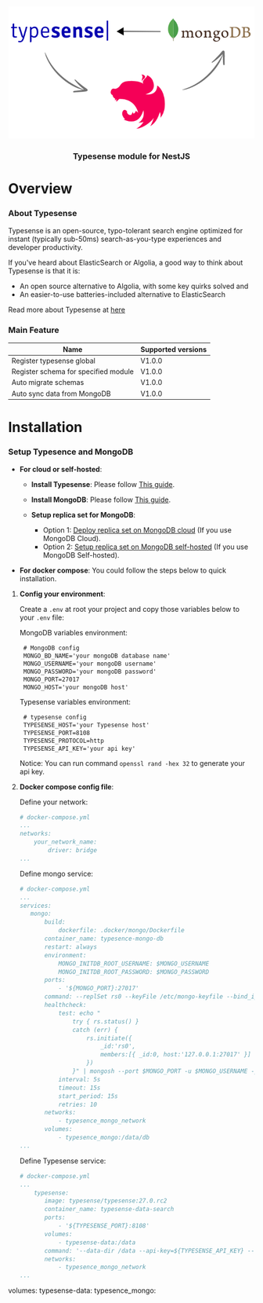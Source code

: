 <div align="center">
    <img src="images/overview.png" alt="typesense-nestjs"><br/>
    <h3>Typesense module for NestJS</h3>
</div>

# Overview

### About Typesense

Typesense is an open-source, typo-tolerant search engine optimized for instant (typically sub-50ms) search-as-you-type experiences and developer productivity.

If you've heard about ElasticSearch or Algolia, a good way to think about Typesense is that it is:
- An open source alternative to Algolia, with some key quirks solved and
- An easier-to-use batteries-included alternative to ElasticSearch

Read more about Typesense at [here](https://typesense.org/docs/overview/what-is-typesense.html)

### Main Feature

| Name | Supported versions |
|----------|----------|
| Register typesense global | V1.0.0 |
| Register schema for specified module | V1.0.0 |
| Auto migrate schemas | V1.0.0 |
| Auto sync data from MongoDB | V1.0.0 |

# Installation

### Setup Typesence and MongoDB

- **For cloud or self-hosted**:
  - **Install Typesense**: Please follow [This guide](https://typesense.org/docs/guide/install-typesense.html).
  - **Install MongoDB**: Please follow [This guide](https://www.mongodb.com/docs/).
    
  - **Setup replica set for MongoDB**:
    - Option 1: [Deploy replica set on MongoDB cloud](https://www.mongodb.com/docs/cloud-manager/tutorial/deploy-replica-set/) (If you use MongoDB Cloud).
    - Option 2: [Setup replica set on MongoDB self-hosted](https://www.mongodb.com/docs/manual/replication/) (If you use MongoDB Self-hosted).
    
- **For docker compose**: You could follow the steps below to quick installation.
  
1. **Config your environment**:

   Create a `.env` at root your project and copy those variables below to your `.env` file:

   MongoDB variables environment:
   
   ```env
    # MongoDB config
    MONGO_BD_NAME='your mongoDB database name'
    MONGO_USERNAME='your mongoDB username'
    MONGO_PASSWORD='your mongoDB password'
    MONGO_PORT=27017
    MONGO_HOST='your mongoDB host'
   ```

   Typesense variables environment:
   
   ```env
    # typesense config
    TYPESENSE_HOST='your Typesense host'
    TYPESENSE_PORT=8108
    TYPESENSE_PROTOCOL=http
    TYPESENSE_API_KEY='your api key'
   ```

   Notice: You can run command `openssl rand -hex 32` to generate your api key.
   
2. **Docker compose config file**:

   Define your network:

   ```yaml
   # docker-compose.yml
   ...
   networks:
       your_network_name:
           driver: bridge
   ...
   ```

   Define mongo service:

   ```yaml
   # docker-compose.yml
   ...
   services:
      mongo:
          build:
              dockerfile: .docker/mongo/Dockerfile
          container_name: typesence-mongo-db
          restart: always
          environment:
              MONGO_INITDB_ROOT_USERNAME: $MONGO_USERNAME
              MONGO_INITDB_ROOT_PASSWORD: $MONGO_PASSWORD
          ports:
              - '${MONGO_PORT}:27017'
          command: --replSet rs0 --keyFile /etc/mongo-keyfile --bind_ip_all --port $MONGO_PORT
          healthcheck:
              test: echo "
                  try { rs.status() }
                  catch (err) {
                      rs.initiate({
                          _id:'rs0',
                          members:[{ _id:0, host:'127.0.0.1:27017' }]
                      })
                  }" | mongosh --port $MONGO_PORT -u $MONGO_USERNAME -p $MONGO_PASSWORD --authenticationDatabase admin
              interval: 5s
              timeout: 15s
              start_period: 15s
              retries: 10
          networks:
              - typesence_mongo_network
          volumes:
              - typesence_mongo:/data/db
   ...
   ```

   Define Typesense service:

   ```yaml
   # docker-compose.yml
   ...
       typesense:
          image: typesense/typesense:27.0.rc2
          container_name: typesense-data-search
          ports:
              - '${TYPESENSE_PORT}:8108'
          volumes:
              - typesense-data:/data
          command: '--data-dir /data --api-key=${TYPESENSE_API_KEY} --enable-cors'
          networks:
              - typesence_mongo_network
   ...
   ```
  volumes:
      typesense-data:
      typesence_mongo:
  ```
